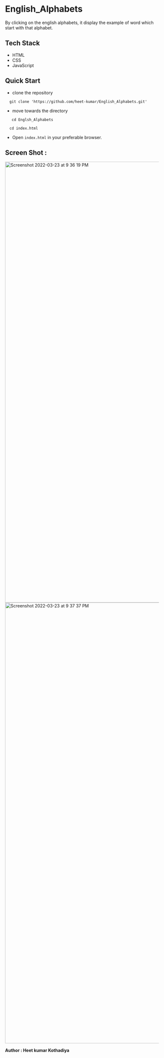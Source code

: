 # English_Alphabets
By clicking on the english alphabets, it display the example of word which start with that alphabet.

## Tech Stack

- HTML
- CSS
- JavaScript

## Quick Start

- clone the repository
```
  git clone 'https://github.com/heet-kumar/English_Alphabets.git'
```
- move towards the directory
```
   cd Englsh_Alphabets
```
```
  cd index.html
```
- Open ```index.html``` in your preferable browser.

## Screen Shot :

<img width="1440" alt="Screenshot 2022-03-23 at 9 36 19 PM" src="https://user-images.githubusercontent.com/78725162/159744269-792b70d8-f7a9-406d-bac0-e3ab728fe00a.png">
<img width="1440" alt="Screenshot 2022-03-23 at 9 37 37 PM" src="https://user-images.githubusercontent.com/78725162/159744287-4e8cfc9b-5e5d-4ae6-9a6d-3e1bb32ee517.png">

**Author : Heet kumar Kothadiya**
